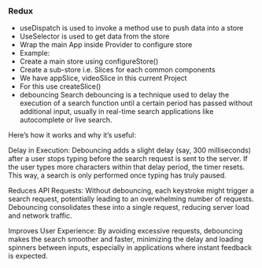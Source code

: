 ### Redux
- useDispatch is used to invoke a method use to push data into a store
- UseSelector is used to get data from the store
- Wrap the main App inside Provider to configure store
- Example: <Provider store={appStore}> </Provider>
- Create a main store using configureStore()
- Create a sub-store i.e. Slices for each common components 
- We have appSlice, videoSlice in this current Project
- For this use createSlice()
- debouncing 
Search debouncing is a technique used to delay the execution of a search function until a certain period has passed without additional input, usually in real-time search applications like autocomplete or live search.

Here’s how it works and why it’s useful:

Delay in Execution: Debouncing adds a slight delay (say, 300 milliseconds) after a user stops typing before the search request is sent to the server. If the user types more characters within that delay period, the timer resets. This way, a search is only performed once typing has truly paused.

Reduces API Requests: Without debouncing, each keystroke might trigger a search request, potentially leading to an overwhelming number of requests. Debouncing consolidates these into a single request, reducing server load and network traffic.

Improves User Experience: By avoiding excessive requests, debouncing makes the search smoother and faster, minimizing the delay and loading spinners between inputs, especially in applications where instant feedback is expected.
#
#
#
#
#
#
#
#
##
#